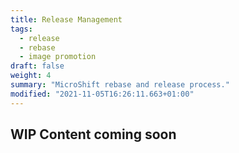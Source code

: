```yaml
---
title: Release Management
tags:
  - release
  - rebase
  - image promotion
draft: false
weight: 4
summary: "MicroShift rebase and release process."
modified: "2021-11-05T16:26:11.663+01:00"
---
```


## WIP Content coming soon
